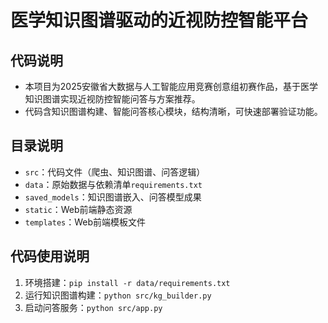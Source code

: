 # 医学知识图谱驱动的近视防控智能平台

## 代码说明
- 本项目为2025安徽省大数据与人工智能应用竞赛创意组初赛作品，基于医学知识图谱实现近视防控智能问答与方案推荐。
- 代码含知识图谱构建、智能问答核心模块，结构清晰，可快速部署验证功能。

## 目录说明
- `src`：代码文件（爬虫、知识图谱、问答逻辑）
- `data`：原始数据与依赖清单`requirements.txt`
- `saved_models`：知识图谱嵌入、问答模型成果
- `static`：Web前端静态资源
- `templates`：Web前端模板文件

## 代码使用说明
1. 环境搭建：`pip install -r data/requirements.txt`
2. 运行知识图谱构建：`python src/kg_builder.py`
3. 启动问答服务：`python src/app.py`
